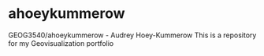 # ahoeykummerow
GEOG3540/ahoeykummerow - Audrey Hoey-Kummerow
This is a repository for my Geovisualization portfolio
